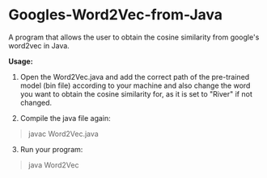 # Googles-Word2Vec-from-Java
A program that allows the user to obtain the cosine similarity from google's word2vec in Java.

**Usage:**
1. Open the Word2Vec.java and add the correct path of the pre-trained model (bin file) according to your machine and also change the word you want to obtain the cosine similarity for, as it is set to "River" if not changed. 

2. Compile the java file again: 
>javac Word2Vec.java

3. Run your program:
>java Word2Vec
